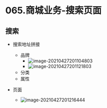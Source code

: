 # 065.商城业务-搜索页面

## 搜索

* 搜索地址拼接
  * 品牌
    * ![image-20210427201104803](https://raw.githubusercontent.com/TWDH/Leetcode-From-Zero/pictures/img/image-20210427201104803.png)
    * ![image-20210427201121803](https://raw.githubusercontent.com/TWDH/Leetcode-From-Zero/pictures/img/image-20210427201121803.png)
  * 分类
  * 属性

* 页面
  * ![image-20210427201216444](https://raw.githubusercontent.com/TWDH/Leetcode-From-Zero/pictures/img/image-20210427201216444.png)
